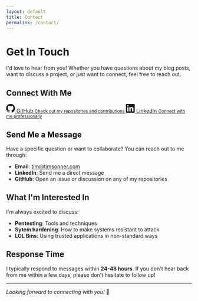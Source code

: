 ```yaml
---
layout: default
title: Contact
permalink: /contact/
---
```


# Get In Touch

I'd love to hear from you! Whether you have questions about my blog posts, want to discuss a project, or just want to connect, feel free to reach out.

## Connect With Me

<div class="contact-links">
  <a href="https://github.com/timsonner" target="_blank" rel="noopener noreferrer" class="contact-link github">
    <svg class="contact-icon" viewBox="0 0 24 24" width="24" height="24">
      <path fill="currentColor" d="M12 0c-6.626 0-12 5.373-12 12 0 5.302 3.438 9.8 8.207 11.387.599.111.793-.261.793-.577v-2.234c-3.338.726-4.033-1.416-4.033-1.416-.546-1.387-1.333-1.756-1.333-1.756-1.089-.745.083-.729.083-.729 1.205.084 1.839 1.237 1.839 1.237 1.07 1.834 2.807 1.304 3.492.997.107-.775.418-1.305.762-1.604-2.665-.305-5.467-1.334-5.467-5.931 0-1.311.469-2.381 1.236-3.221-.124-.303-.535-1.524.117-3.176 0 0 1.008-.322 3.301 1.23.957-.266 1.983-.399 3.003-.404 1.02.005 2.047.138 3.006.404 2.291-1.552 3.297-1.23 3.297-1.23.653 1.653.242 2.874.118 3.176.77.84 1.235 1.911 1.235 3.221 0 4.609-2.807 5.624-5.479 5.921.43.372.823 1.102.823 2.222v3.293c0 .319.192.694.801.576 4.765-1.589 8.199-6.086 8.199-11.386 0-6.627-5.373-12-12-12z"/>
    </svg>
    <span>GitHub</span>
    <small>Check out my repositories and contributions</small>
  </a>

  <a href="https://linkedin.com/in/timsonner" target="_blank" rel="noopener noreferrer" class="contact-link linkedin">
    <svg class="contact-icon" viewBox="0 0 24 24" width="24" height="24">
      <path fill="currentColor" d="M20.447 20.452h-3.554v-5.569c0-1.328-.027-3.037-1.852-3.037-1.853 0-2.136 1.445-2.136 2.939v5.667H9.351V9h3.414v1.561h.046c.477-.9 1.637-1.85 3.37-1.85 3.601 0 4.267 2.37 4.267 5.455v6.286zM5.337 7.433c-1.144 0-2.063-.926-2.063-2.065 0-1.138.92-2.063 2.063-2.063 1.14 0 2.064.925 2.064 2.063 0 1.139-.925 2.065-2.064 2.065zm1.782 13.019H3.555V9h3.564v11.452zM22.225 0H1.771C.792 0 0 .774 0 1.729v20.542C0 23.227.792 24 1.771 24h20.451C23.2 24 24 23.227 24 22.271V1.729C24 .774 23.2 0 22.222 0h.003z"/>
    </svg>
    <span>LinkedIn</span>
    <small>Connect with me professionally</small>
  </a>
</div>

## Send Me a Message

Have a specific question or want to collaborate? You can reach out to me through:

- **Email**: [tim@timsonner.com](mailto:tim@timsonner.com)
- **LinkedIn**: Send me a direct message
- **GitHub**: Open an issue or discussion on any of my repositories

## What I'm Interested In

I'm always excited to discuss:

- **Pentesting**: Tools and techniques
- **Sytem hardening**: How to make systems resistant to attack
- **LOL Bins**: Using trusted applications in non-standard ways

## Response Time

I typically respond to messages within **24-48 hours**. If you don't hear back from me within a few days, please don't hesitate to follow up!

---

*Looking forward to connecting with you!* 🤝
